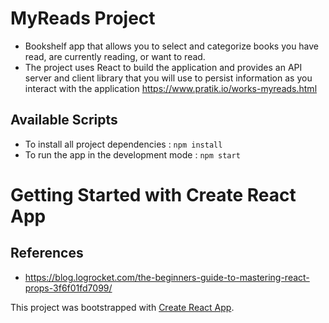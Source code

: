 # MyReads Project
- Bookshelf app that allows you to select and categorize books you have read, are currently reading, or want to read. 
- The project uses React to build the application and provides an API server and client library that you will use to persist information as you interact with the application
https://www.pratik.io/works-myreads.html
## Available Scripts

- To install all project dependencies  : `npm install`
- To run the app in the development mode : `npm start`
# Getting Started with Create React App


## References
- https://blog.logrocket.com/the-beginners-guide-to-mastering-react-props-3f6f01fd7099/

This project was bootstrapped with [Create React App](https://github.com/facebook/create-react-app).
